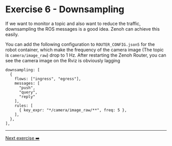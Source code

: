 # Exercise 6 - Downsampling

If we want to monitor a topic and also want to reduce the traffic, downsampling the ROS messages is a good idea. Zenoh can achieve this easily.

You can add the following configuration to `ROUTER_CONFIG.json5` for the robot container, which make the frequency of the camera image (The topic is `camera/image_raw`) drop to 1 Hz. After restarting the Zenoh Router, you can see the camera image on the Rviz is obviously lagging

```json5
downsampling: [
  {
    flows: ["ingress", "egress"],
    messages: [
      "push",
      "query",
      "reply"
    ],
    rules: [
      { key_expr: "*/camera/image_raw/**", freq: 5 },
    ],
  },
],
```

---
[Next exercise ➡️](ex-7.md)
